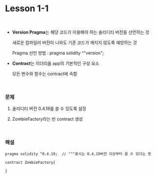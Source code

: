 # Lesson 1-1

<br>

- **Version Pragma**는 해당 코드가 이용해야 하는 솔리디티 버전을 선언하는 것

  새로운 컴파일러 버전이 나와도 기존 코드가 깨지지 않도록 예방하는 것

  Pragma 선언 방법 :  pragma solidity ^"version";

- **Contract**는 이더리움 app의 기본적인 구성 요소

  모든 변수와 함수는 contract에 속함

<br>

### 문제

1.  솔리디티 버전 0.4.19를 쓸 수 있도록 설정

2.  ZombieFactory라는 빈 contract 생성

   <br>

### 해설

```solidity
pragma solidity ^0.4.19;  // "^"표시는 0.4.19버전 이상부터 쓸 수 있다는 뜻

contract ZombieFactory{

}

```

